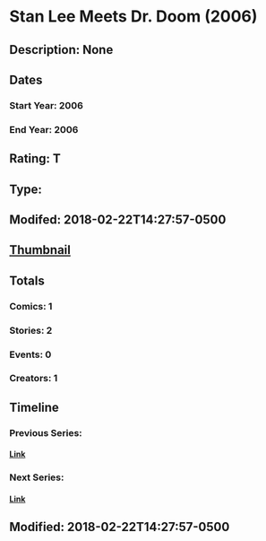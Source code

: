 # Stan Lee Meets Dr. Doom (2006)
## Description: None
## Dates
### Start Year: 2006
### End Year: 2006
## Rating: T
## Type: 
## Modifed: 2018-02-22T14:27:57-0500
## [Thumbnail](http://i.annihil.us/u/prod/marvel/i/mg/9/f0/5a8f193757cbe.jpg)
## Totals
### Comics: 1
### Stories: 2
### Events: 0
### Creators: 1
## Timeline
### Previous Series: 
#### [Link]()
### Next Series: 
#### [Link]()
## Modified: 2018-02-22T14:27:57-0500